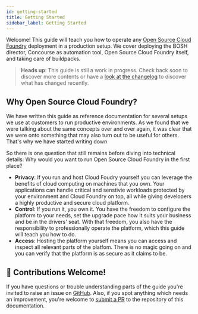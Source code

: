 ```yaml
---
id: getting-started
title: Getting Started
sidebar_label: Getting Started
---
```


Welcome!
This guide will teach you how to operate any [Open Source Cloud Foundry](https://docs.cloudfoundry.org) deployment in a production setup.
We cover deploying the BOSH director, Concourse as automation tool, Open Source Cloud Foundry itself, and taking care of buildpacks.

> **Heads up**: This guide is still a work in progress. 
> Check back soon to discover more contents or have a [look at the changelog](changelog.md) to discover what has changed recently.


## Why Open Source Cloud Foundry?

We have written this guide as reference documentation for several setups we use at customers to run productive environments.
As we found that we were talking about the same concepts over and over again, it was clear that we were onto something that may also turn out to be useful for others.
That's why we have started writing down

So there is one question that still remains before diving into technical details: 
Why would you want to run Open Source Cloud Foundry in the first place?

- **Privacy**: If you run and host Cloud Foudry yourself you can leverage the benefits of cloud computing on machines that you own.
  Your applications can handle critical and senstivie workloads protected by your environment and Cloud Foundry on top, all while giving developers a highly productive and secure cloud platform.
- **Control**: If you run it, you own it. You have the freedom to configure the platform to your needs, set the upgrade pace how it suits your business and be in the drivers' seat.
  With that freedom, you also have the responsibility to professionally operate the platform, which this guide will teach you how to do.
- **Access**: Hosting the platform yourself means you can access and inspect all relevant parts of the platfom.
  There is no magic going on and you can verify that the platform is as secure as it claims to be.


## 👋 Contributions Welcome!

 If you have questions or trouble understanding parts of the guide you're invited to raise an issue on [GitHub](https://github.com/mimacom/cloud-automation/issues/new).
Also, if you spot anything which needs an improvement, you're welcome to [submit a PR](https://github.com/mimacom/cloud-automation) to the repository of this documentation.